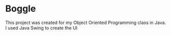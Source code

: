 # Boggle

This project was created for my Object Oriented Programming class in Java.
I used Java Swing to create the UI
